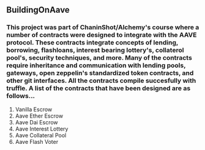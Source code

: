## BuildingOnAave 

### This project was part of ChaninShot/Alchemy's course where a number of contracts were designed to integrate with the AAVE protocol. These contracts integrate concepts of lending, borrowing, flashloans, interest bearing lottery's, collaterol pool's, security techniques, and more. Many of the contracts require inheritance and communication with lending pools, gateways, open zeppelin's standardized token contracts, and other git interfaces. All the contracts compile succesfully with truffle.  A list of the contracts that have been designed are as follows...

1. Vanilla Escrow
2. Aave Ether Escrow
3. Aave Dai Escrow
4. Aave Interest Lottery
5. Aave Collateral Pool
6. Aave Flash Voter 
